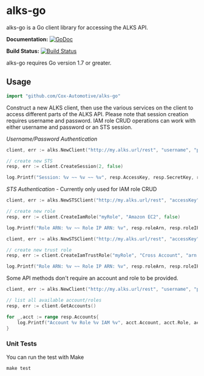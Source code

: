 # alks-go #

alks-go is a Go client library for accessing the ALKS API.

**Documentation:** [![GoDoc](https://godoc.org/github.com/Cox-Automotive/akls-go/github?status.svg)](https://godoc.org/github.com/Cox-Automotive/alks-go)

**Build Status:** [![Build Status](https://travis-ci.org/Cox-Automotive/alks-go.svg?branch=master)](https://travis-ci.org/Cox-Automotive/alks-go)

alks-go requires Go version 1.7 or greater.

## Usage ##

```go
import "github.com/Cox-Automotive/alks-go"
```

Construct a new ALKS client, then use the various services on the client to
access different parts of the ALKS API. Please note that session creation requires username and password. IAM role CRUD operations can work with either username and password or an STS session.

*Username/Password Authentication*
```go
client, err := alks.NewClient("http://my.alks.url/rest", "username", "password", "my-acct", "my-role")

// create new STS
resp, err := client.CreateSession(2, false)

log.Printf("Session: %v ~~ %v ~~ %v", resp.AccessKey, resp.SecretKey, resp.SessionToken)
```

*STS Authentication* - Currently only used for IAM role CRUD
```go
client, err := alks.NewSTSClient("http://my.alks.url/rest", "accessKey", "secretKey", "sessionToken", "account")

// create new role
resp, err := client.CreateIamRole("myRole", "Amazon EC2", false)

log.Printf("Role ARN: %v ~~ Role IP ARN: %v", resp.roleArn, resp.roleIPArn)
```

```go
client, err := alks.NewSTSClient("http://my.alks.url/rest", "accessKey", "secretKey", "sessionToken", "account")

// create new trust role
resp, err := client.CreateIamTrustRole("myRole", "Cross Account", "arn:aws:iam::123456789123:role/test-role")

log.Printf("Role ARN: %v ~~ Role IP ARN: %v", resp.roleArn, resp.roleIPArn)
```

Some API methods don't require an account and role to be provided.
```go
client, err := alks.NewClient("http://my.alks.url/rest", "username", "password", "", "")

// list all available account/roles
resp, err := client.GetAccounts()

for _,acct := range resp.Accounts{
    log.Printf("Account %v Role %v IAM %v", acct.Account, acct.Role, acct.IamActive)
}
```

### Unit Tests ###

You can run the test with Make

```
make test
```